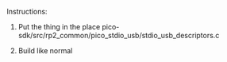 
Instructions:

1. Put the thing in the place
  pico-sdk/src/rp2_common/pico_stdio_usb/stdio_usb_descriptors.c

2. Build like normal
